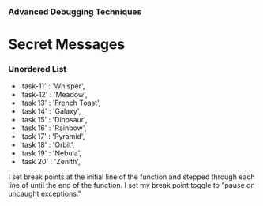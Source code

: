 ### Advanced Debugging Techniques

# Secret Messages

### Unordered List

- 'task-11' : 'Whisper',
- 'task-12' : 'Meadow',
- 'task 13' : 'French Toast',
- 'task 14' : 'Galaxy',
- 'task 15' : 'Dinosaur',
- 'task 16' : 'Rainbow',
- 'task 17' : 'Pyramid',
- 'task 18' : 'Orbit',
- 'task 19' : 'Nebula',
- 'task 20' : 'Zenith',

I set break points at the initial line of the function and stepped through each line of until the end of the function. I set my break point toggle to "pause on uncaught exceptions."